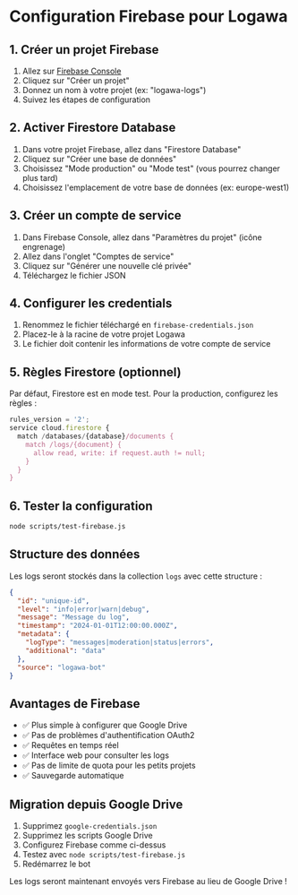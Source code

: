 # Configuration Firebase pour Logawa

## 1. Créer un projet Firebase

1. Allez sur [Firebase Console](https://console.firebase.google.com/)
2. Cliquez sur "Créer un projet"
3. Donnez un nom à votre projet (ex: "logawa-logs")
4. Suivez les étapes de configuration

## 2. Activer Firestore Database

1. Dans votre projet Firebase, allez dans "Firestore Database"
2. Cliquez sur "Créer une base de données"
3. Choisissez "Mode production" ou "Mode test" (vous pourrez changer plus tard)
4. Choisissez l'emplacement de votre base de données (ex: europe-west1)

## 3. Créer un compte de service

1. Dans Firebase Console, allez dans "Paramètres du projet" (icône engrenage)
2. Allez dans l'onglet "Comptes de service"
3. Cliquez sur "Générer une nouvelle clé privée"
4. Téléchargez le fichier JSON

## 4. Configurer les credentials

1. Renommez le fichier téléchargé en `firebase-credentials.json`
2. Placez-le à la racine de votre projet Logawa
3. Le fichier doit contenir les informations de votre compte de service

## 5. Règles Firestore (optionnel)

Par défaut, Firestore est en mode test. Pour la production, configurez les règles :

```javascript
rules_version = '2';
service cloud.firestore {
  match /databases/{database}/documents {
    match /logs/{document} {
      allow read, write: if request.auth != null;
    }
  }
}
```

## 6. Tester la configuration

```bash
node scripts/test-firebase.js
```

## Structure des données

Les logs seront stockés dans la collection `logs` avec cette structure :

```json
{
  "id": "unique-id",
  "level": "info|error|warn|debug",
  "message": "Message du log",
  "timestamp": "2024-01-01T12:00:00.000Z",
  "metadata": {
    "logType": "messages|moderation|status|errors",
    "additional": "data"
  },
  "source": "logawa-bot"
}
```

## Avantages de Firebase

- ✅ Plus simple à configurer que Google Drive
- ✅ Pas de problèmes d'authentification OAuth2
- ✅ Requêtes en temps réel
- ✅ Interface web pour consulter les logs
- ✅ Pas de limite de quota pour les petits projets
- ✅ Sauvegarde automatique

## Migration depuis Google Drive

1. Supprimez `google-credentials.json`
2. Supprimez les scripts Google Drive
3. Configurez Firebase comme ci-dessus
4. Testez avec `node scripts/test-firebase.js`
5. Redémarrez le bot

Les logs seront maintenant envoyés vers Firebase au lieu de Google Drive ! 